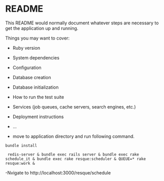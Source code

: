 # README

This README would normally document whatever steps are necessary to get the
application up and running.

Things you may want to cover:

* Ruby version

* System dependencies

* Configuration

* Database creation

* Database initialization

* How to run the test suite

* Services (job queues, cache servers, search engines, etc.)

* Deployment instructions

* ...

* move to application directory and run following command.

```
bundle install
```


```
 redis-server & bundle exec rails server & bundle exec rake schedule_it & bundle exec rake resque:scheduler & QUEUE=* rake resque:work &
```


-Nvigate to http://localhost:3000/resque/schedule